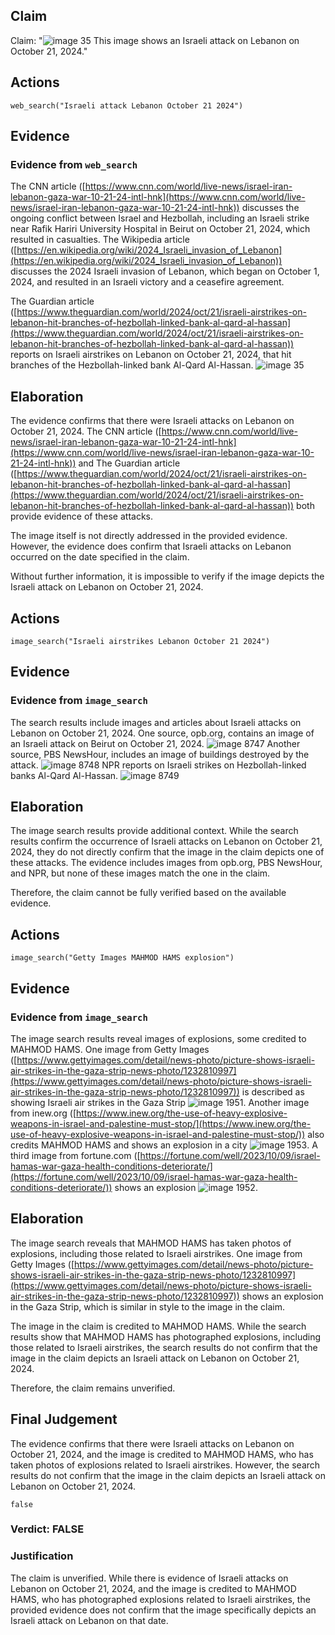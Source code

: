 ## Claim
Claim: "![image 35](media/60.jpg) This image shows an Israeli attack on Lebanon on October 21, 2024."

## Actions
```
web_search("Israeli attack Lebanon October 21 2024")
```

## Evidence
### Evidence from `web_search`
The CNN article ([https://www.cnn.com/world/live-news/israel-iran-lebanon-gaza-war-10-21-24-intl-hnk](https://www.cnn.com/world/live-news/israel-iran-lebanon-gaza-war-10-21-24-intl-hnk)) discusses the ongoing conflict between Israel and Hezbollah, including an Israeli strike near Rafik Hariri University Hospital in Beirut on October 21, 2024, which resulted in casualties. The Wikipedia article ([https://en.wikipedia.org/wiki/2024_Israeli_invasion_of_Lebanon](https://en.wikipedia.org/wiki/2024_Israeli_invasion_of_Lebanon)) discusses the 2024 Israeli invasion of Lebanon, which began on October 1, 2024, and resulted in an Israeli victory and a ceasefire agreement.

The Guardian article ([https://www.theguardian.com/world/2024/oct/21/israeli-airstrikes-on-lebanon-hit-branches-of-hezbollah-linked-bank-al-qard-al-hassan](https://www.theguardian.com/world/2024/oct/21/israeli-airstrikes-on-lebanon-hit-branches-of-hezbollah-linked-bank-al-qard-al-hassan)) reports on Israeli airstrikes on Lebanon on October 21, 2024, that hit branches of the Hezbollah-linked bank Al-Qard Al-Hassan. ![image 35](media/60.jpg)

## Elaboration
The evidence confirms that there were Israeli attacks on Lebanon on October 21, 2024. The CNN article ([https://www.cnn.com/world/live-news/israel-iran-lebanon-gaza-war-10-21-24-intl-hnk](https://www.cnn.com/world/live-news/israel-iran-lebanon-gaza-war-10-21-24-intl-hnk)) and The Guardian article ([https://www.theguardian.com/world/2024/oct/21/israeli-airstrikes-on-lebanon-hit-branches-of-hezbollah-linked-bank-al-qard-al-hassan](https://www.theguardian.com/world/2024/oct/21/israeli-airstrikes-on-lebanon-hit-branches-of-hezbollah-linked-bank-al-qard-al-hassan)) both provide evidence of these attacks.

The image itself is not directly addressed in the provided evidence. However, the evidence does confirm that Israeli attacks on Lebanon occurred on the date specified in the claim.

Without further information, it is impossible to verify if the image depicts the Israeli attack on Lebanon on October 21, 2024.


## Actions
```
image_search("Israeli airstrikes Lebanon October 21 2024")
```

## Evidence
### Evidence from `image_search`
The search results include images and articles about Israeli attacks on Lebanon on October 21, 2024. One source, opb.org, contains an image of an Israeli attack on Beirut on October 21, 2024. ![image 8747](media/2025-08-30_00-05-1756512336-452312.jpg) Another source, PBS NewsHour, includes an image of buildings destroyed by the attack. ![image 8748](media/2025-08-30_00-05-1756512337-044422.jpg) NPR reports on Israeli strikes on Hezbollah-linked banks Al-Qard Al-Hassan. ![image 8749](media/2025-08-30_00-05-1756512337-458412.jpg)


## Elaboration
The image search results provide additional context. While the search results confirm the occurrence of Israeli attacks on Lebanon on October 21, 2024, they do not directly confirm that the image in the claim depicts one of these attacks. The evidence includes images from opb.org, PBS NewsHour, and NPR, but none of these images match the one in the claim.

Therefore, the claim cannot be fully verified based on the available evidence.


## Actions
```
image_search("Getty Images MAHMOD HAMS explosion")
```

## Evidence
### Evidence from `image_search`
The image search results reveal images of explosions, some credited to MAHMOD HAMS. One image from Getty Images ([https://www.gettyimages.com/detail/news-photo/picture-shows-israeli-air-strikes-in-the-gaza-strip-news-photo/1232810997](https://www.gettyimages.com/detail/news-photo/picture-shows-israeli-air-strikes-in-the-gaza-strip-news-photo/1232810997)) is described as showing Israeli air strikes in the Gaza Strip ![image 1951](media/2025-07-20_10-54-1753008859-639021.jpg). Another image from inew.org ([https://www.inew.org/the-use-of-heavy-explosive-weapons-in-israel-and-palestine-must-stop/](https://www.inew.org/the-use-of-heavy-explosive-weapons-in-israel-and-palestine-must-stop/)) also credits MAHMOD HAMS and shows an explosion in a city ![image 1953](media/2025-07-20_10-54-1753008860-838303.jpg). A third image from fortune.com ([https://fortune.com/well/2023/10/09/israel-hamas-war-gaza-health-conditions-deteriorate/](https://fortune.com/well/2023/10/09/israel-hamas-war-gaza-health-conditions-deteriorate/)) shows an explosion ![image 1952](media/2025-07-20_10-54-1753008860-017913.jpg).


## Elaboration
The image search reveals that MAHMOD HAMS has taken photos of explosions, including those related to Israeli airstrikes. One image from Getty Images ([https://www.gettyimages.com/detail/news-photo/picture-shows-israeli-air-strikes-in-the-gaza-strip-news-photo/1232810997](https://www.gettyimages.com/detail/news-photo/picture-shows-israeli-air-strikes-in-the-gaza-strip-news-photo/1232810997)) shows an explosion in the Gaza Strip, which is similar in style to the image in the claim.

The image in the claim is credited to MAHMOD HAMS. While the search results show that MAHMOD HAMS has photographed explosions, including those related to Israeli airstrikes, the search results do not confirm that the image in the claim depicts an Israeli attack on Lebanon on October 21, 2024.

Therefore, the claim remains unverified.


## Final Judgement
The evidence confirms that there were Israeli attacks on Lebanon on October 21, 2024, and the image is credited to MAHMOD HAMS, who has taken photos of explosions related to Israeli airstrikes. However, the search results do not confirm that the image in the claim depicts an Israeli attack on Lebanon on October 21, 2024.

`false`

### Verdict: FALSE

### Justification
The claim is unverified. While there is evidence of Israeli attacks on Lebanon on October 21, 2024, and the image is credited to MAHMOD HAMS, who has photographed explosions related to Israeli airstrikes, the provided evidence does not confirm that the image specifically depicts an Israeli attack on Lebanon on that date.
